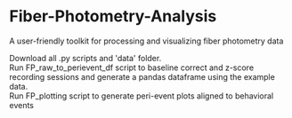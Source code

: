 # Fiber-Photometry-Analysis
A user-friendly toolkit for processing and visualizing fiber photometry data<br>

Download all .py scripts and 'data' folder. <br>
Run FP_raw_to_perievent_df script to baseline correct and z-score recording sessions and generate a pandas dataframe using the example data. <br>
Run FP_plotting script to generate peri-event plots aligned to behavioral events
